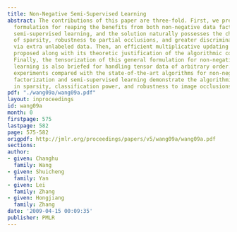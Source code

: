 ```yaml
---
title: Non-Negative Semi-Supervised Learning
abstract: The contributions of this paper are three-fold. First, we present a general
  formulation for reaping the benefits from both non-negative data factorization and
  semi-supervised learning, and the solution naturally possesses the characteristics
  of sparsity, robustness to partial occlusions, and greater discriminating power
  via extra unlabeled data. Then, an efficient multiplicative updating procedure is
  proposed along with its theoretic justification of the algorithmic convergency.
  Finally, the tensorization of this general formulation for non-negative semi-supervised
  learning is also briefed for handling tensor data of arbitrary order. Extensive
  experiments compared with the state-of-the-art algorithms for non-negative data
  factorization and semi-supervised learning demonstrate the algorithmic properties
  in sparsity, classification power, and robustness to image occlusions.
pdf: "./wang09a/wang09a.pdf"
layout: inproceedings
id: wang09a
month: 0
firstpage: 575
lastpage: 582
page: 575-582
origpdf: http://jmlr.org/proceedings/papers/v5/wang09a/wang09a.pdf
sections: 
author:
- given: Changhu
  family: Wang
- given: Shuicheng
  family: Yan
- given: Lei
  family: Zhang
- given: Hongjiang
  family: Zhang
date: '2009-04-15 00:09:35'
publisher: PMLR
---
```

